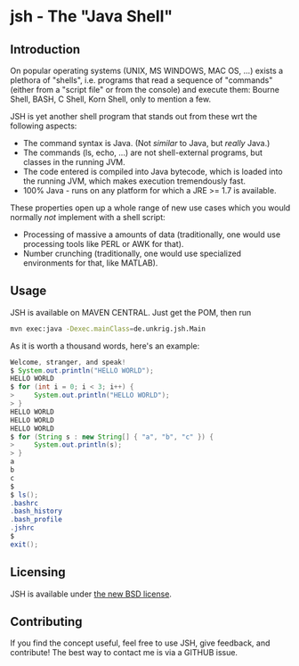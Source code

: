 # jsh - The "Java Shell"

## Introduction

On popular operating systems (UNIX, MS WINDOWS, MAC OS, ...) exists a plethora of "shells", i.e. programs that read a sequence of "commands" (either from a "script file" or from the console) and execute them: Bourne Shell, BASH, C Shell, Korn Shell, only to mention a few.

JSH is yet another shell program that stands out from these wrt the following aspects:
* The command syntax is Java. (Not *similar* to Java, but *really* Java.)
* The commands (ls, echo, ...) are not shell-external programs, but classes in the running JVM.
* The code entered is compiled into Java bytecode, which is loaded into the running JVM, which makes execution tremendously fast.
* 100% Java - runs on any platform for which a JRE >= 1.7 is available.

These properties open up a whole range of new use cases which you would normally *not* implement with a shell script:
* Processing of massive a amounts of data (traditionally, one would use processing tools like PERL or AWK for that).
* Number crunching (traditionally, one would use specialized environments for that, like MATLAB).

## Usage

JSH is available on MAVEN CENTRAL. Just get the POM, then run

```sh
mvn exec:java -Dexec.mainClass=de.unkrig.jsh.Main
```

As it is worth a thousand words, here's an example:

```java
Welcome, stranger, and speak!
$ System.out.println("HELLO WORLD");
HELLO WORLD
$ for (int i = 0; i < 3; i++) {
>     System.out.println("HELLO WORLD");
> }
HELLO WORLD
HELLO WORLD
HELLO WORLD
$ for (String s : new String[] { "a", "b", "c" }) {
>     System.out.println(s);
> }
a
b
c
$
$ ls();
.bashrc
.bash_history
.bash_profile
.jshrc
$
exit();
```

## Licensing

JSH is available under [the new BSD license](https://raw.githubusercontent.com/janino-compiler/jsh/master/jsh/LICENSE).

## Contributing

If you find the concept useful, feel free to use JSH, give feedback, and contribute! The best way to contact me is via a GITHUB issue.
